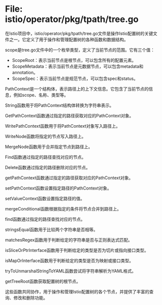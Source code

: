 # File: istio/operator/pkg/tpath/tree.go

在Istio项目中，istio/operator/pkg/tpath/tree.go文件是操作Istio配置树的关键文件之一。它定义了用于操作和管理配置树的各种函数和数据结构。

scope是tree.go文件中的一个枚举类型，定义了当前节点的范围。它有三个值：
- ScopeRoot：表示当前节点是根节点，可以包含所有的配置元素。
- ScopeMetadata：表示当前节点是元数据节点，可以包含metadata和annotation。
- ScopeSpec：表示当前节点是规范节点，可以包含spec和status。

PathContext是一个结构体，表示路径上的上下文信息。它包含了当前节点的信息，例如scope、名称、类型等。

String函数用于将PathContext结构体转换为字符串表示。

GetPathContext函数通过指定的路径获取对应的PathContext对象。

WritePathContext函数用于将PathContext对象写入路径上。

WriteNode函数将指定的节点写入路径上。

MergeNode函数用于合并指定节点到路径上。

Find函数通过指定的路径查找对应的节点。

Delete函数通过指定的路径删除对应的节点。

getPathContext函数通过指定的路径获取对应的PathContext对象。

setPathContext函数设置指定路径的PathContext对象。

setValueContext函数设置指定路径的值。

mergeConditional函数根据指定的条件将节点合并到路径上。

find函数通过指定的路径查找对应的节点。

stringsEqual函数用于比较两个字符串是否相等。

matchesRegex函数用于判断给定的字符串是否与正则表达式匹配。

isSliceOrPtrInterface函数用于判断给定的类型是否为切片或指向接口类型。

isMapOrInterface函数用于判断给定的类型是否为映射或接口类型。

tryToUnmarshalStringToYAML函数尝试将字符串解析为YAML格式。

getTreeRoot函数获取配置树的根节点。

这些函数共同协作，用于操作和管理Istio配置树的各个节点，并提供了丰富的查询、修改和删除功能。

